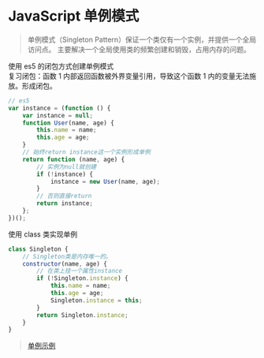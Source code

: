 # JavaScript 单例模式

> 单例模式（Singleton Pattern）保证一个类仅有一个实例，并提供一个全局访问点。
> 主要解决一个全局使用类的频繁创建和销毁，占用内存的问题。

使用 es5 的闭包方式创建单例模式  
复习闭包：函数 1 内部返回函数被外界变量引用，导致这个函数 1 内的变量无法施放。形成闭包。

```js
// es5
var instance = (function () {
	var instance = null;
	function User(name, age) {
		this.name = name;
		this.age = age;
	}
	// 始终return instance这一个实例形成单例
	return function (name, age) {
		// 实例为null就创建
		if (!instance) {
			instance = new User(name, age);
		}
		// 否则直接return
		return instance;
	};
})();
```

使用 class 类实现单例

```js
class Singleton {
	// Singleton类是内存唯一的。
	constructor(name, age) {
		// 在类上挂一个属性instance
		if (!Singleton.instance) {
			this.name = name;
			this.age = age;
			Singleton.instance = this;
		}
		return Singleton.instance;
	}
}
```

> [单例示例](https://github.com/dayDreamer-byte/reading-notes/blob/main/JavaScript%E8%AE%BE%E8%AE%A1%E6%A8%A1%E5%BC%8F/007-%E5%8D%95%E4%BE%8B%E6%A8%A1%E5%BC%8F/01.html)
